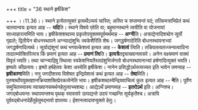 +++
title = "36 स्थाने हृषीकेश"

+++
।।11.36।। स्थाने इत्येतत्युक्तं इत्यर्थेऽव्ययं चास्ति; अस्ति च
सप्तम्यन्तं पदं; तत्किमत्राभिप्रेतं कथं चास्यान्वयः इत्यत आह --
**यदि**ति। स्थाने विषये एवेति वा; बहुमानस्थाने त्वयीति वा योजनायां
साध्याहारत्वमिति भावः। हृषीकेशशब्दस्य प्रकृतोपयुक्तमपूर्वमर्थमाह --
**अग्नी**ति। अत्राद्येनादिशब्देन सूर्यो गृह्यते; द्वितीयेन बोधनस्थापने
अग्न्याद्यंशुभिः स्वकेशैरिति शेषः। जगद्धर्षणादेरिति बोधनस्थापनाभ्यां
जगद्धर्षणादित्यर्थः। सूर्याद्यंशूनां कथं भगवत्केशत्वं इत्यत आह --
**केशत्वं** त्विति। तन्नियतत्वतज्जन्यत्वादिना तादात्म्योक्तिरित्यत्र किं
प्रमाणं इत्यत आह -- **प्रमाणं त्वि**ति। **इत्यत्रै**तद्व्याख्यानावसरे।
अनेन वक्ष्यमाणं वाक्यं विवृतं भवति। तथा चाग्न्याद्रिषु स्थित्वा
स्वकेशनियतैस्तदंशुभिर्जगतो बोधनस्थापनाभ्यां हर्षणादित्युक्तं भवति।
हृष्यतेः कीप्रत्ययः। हृष्यो हर्षहेतवः केशा अस्येति हृषीकेशः। नानेन
प्रसिद्धोऽर्थस्त्यज्यत इति भावेन तमप्याह -- **हृषीकाणा**मिति। ननु
जगदीशस्य विशेषत इन्द्रियेशत्वं कथं इत्यत आह -- **तेषा**मिति।
पुरुषार्थोपयुक्तज्ञानक्रियाशक्तिप्रेरकत्वेनेति भावः।
हृषीकशब्दस्येन्द्रियवाचित्वं कुतः इत्यत आह -- **ने**ति। पूर्वेण
समुचितस्यास्य व्याख्यानसमर्थनहेतुत्वाच्चशब्दः। आद्येऽर्थे प्रमाणमाह --
**इतरोऽर्थ** इति। अग्निश्च। जगद्बोधयन्तः स्थापयन्तश्च पृथक् स्वावसरे
उत्पद्यन्ते उदयं गच्छन्ति सूर्यकृतैश्च। अत्रापि
पूर्ववद्बोधनादेर्हेतुहेतुमद्भावो ज्ञातव्यः। ईशानत्वादावप्युक्तो हेतुः।
